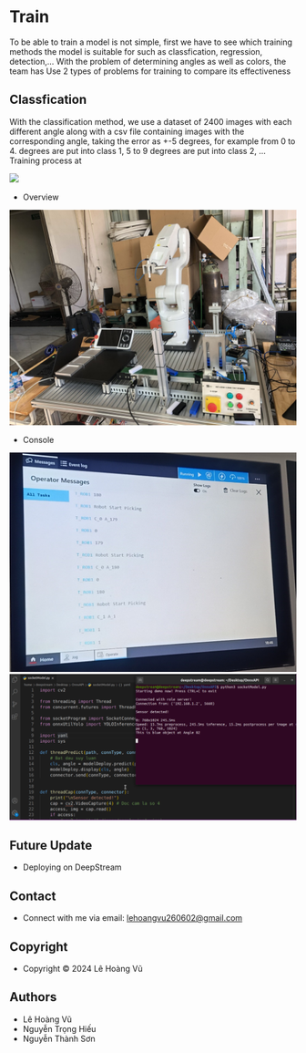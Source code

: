# Train 

To be able to train a model is not simple, first we have to see which training methods the model is suitable for such as classfication, regression, detection,... With the problem of determining angles as well as colors, the team has Use 2 types of problems for training to compare its effectiveness

## Classfication

With the classification method, we use a dataset of 2400 images with each different angle along with a csv file containing images with the corresponding angle, taking the error as +-5 degrees, for example from 0 to 4. degrees are put into class 1, 5 to 9 degrees are put into class 2, ... Training process at 

<a href="https://youtu.be/C5XvOQaP5cA"><img src="https://github.com/leehoanzu/angle-detection/blob/main/screen-shots/automatic_operation.gif"></a> <br/>

* Overview

![`Overview`](https://github.com/leehoanzu/angle-detection/blob/main/screen-shots/genaral.jpg)

* Console

![`ABB robot console`](https://github.com/leehoanzu/angle-detection/blob/main/screen-shots/console_ABB.jpg) ![`Jetson Console`](https://github.com/leehoanzu/angle-detection/blob/main/screen-shots/yolo_results.png)

## Future Update

* Deploying on DeepStream

## Contact

* Connect with me via email: lehoangvu260602@gmail.com

## Copyright

* Copyright &#169; 2024 Lê Hoàng Vũ

## Authors

* Lê Hoàng Vũ
* Nguyễn Trọng Hiếu
* Nguyễn Thành Sơn
